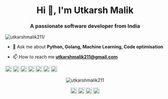 <h1 align="center">Hi 👋, I'm Utkarsh Malik</h1>
<h3 align="center">A passionate software developer from India</h3>
<p align="left"> <img src=https://komarev.com/ghpvc/?username=utkarshmalik211 alt=utkarshmalik211/> </p>

- 💬 Ask me about **Python, Golang, Machine Learning, Code optimisation**

- 📫 How to reach me **utkarshmalik211@gmail.com**

<p align="left"><img src=https://konpa.github.io/devicon/devicon.git/icons/amazonwebservices/amazonwebservices-original-wordmark.svg alt=amazonwebservices width="20" height="20"/> <img src=https://konpa.github.io/devicon/devicon.git/icons/docker/docker-original-wordmark.svg alt=docker width="20" height="20"/> <img src=https://konpa.github.io/devicon/devicon.git/icons/go/go-original.svg alt=go width="20" height="20"/> <img src=https://konpa.github.io/devicon/devicon.git/icons/mongodb/mongodb-original-wordmark.svg alt=mongodb width="20" height="20"/> <img src=https://konpa.github.io/devicon/devicon.git/icons/mysql/mysql-original-wordmark.svg alt=mysql width="20" height="20"/> <img src=https://konpa.github.io/devicon/devicon.git/icons/redis/redis-original-wordmark.svg alt=redis width="20" height="20"/> <img src=https://konpa.github.io/devicon/devicon.git/icons/python/python-original-wordmark.svg alt=python width="20" height="20"/></p><p align="center"> <img src=https://github-readme-stats.vercel.app/api?username=utkarshmalik211&show_icons=true alt=utkarshmalik211 /> </p>

<p align="center"> 
<a href=https://linkedin.com/in/utkarshmalik211 target="blank"><img align="center" src=https://cdn.jsdelivr.net/npm/simple-icons@3.0.1/icons/linkedin.svg alt="utkarshmalik211" height="20" width="20" /></a>
<a href=https://stackoverflow.com/utkarshmalik211 target="blank"><img align="center" src=https://cdn.jsdelivr.net/npm/simple-icons@3.0.1/icons/stackoverflow.svg alt="utkarshmalik211" height="20" width="20" /></a>
<a href=https://fb.com/utkarshmalik211 target="blank"><img align="center" src=https://cdn.jsdelivr.net/npm/simple-icons@3.0.1/icons/facebook.svg alt="utkarshmalik211" height="20" width="20" /></a>
<a href=https://instagram.com/utkarshmalik211 target="blank"><img align="center" src=https://cdn.jsdelivr.net/npm/simple-icons@3.0.1/icons/instagram.svg alt="utkarshmalik211" height="20" width="20" /></a>
</p>
